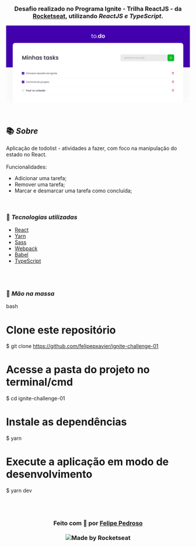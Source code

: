 <h3 align="center">

Desafio realizado no Programa Ignite - Trilha ReactJS - da [Rocketseat], utilizando _ReactJS e TypeScript_.

</h3>

![PRINTS](./public/ui.png)

</div>

<br>

## 📚 _Sobre_

Aplicação de todolist - atividades a fazer, com foco na manipulação do estado no React.
<br>
<br>
Funcionalidades:

- Adicionar uma tarefa;
- Remover uma tarefa;
- Marcar e desmarcar uma tarefa como concluída;

<br>

### 📌 _Tecnologias utilizadas_

- [React](https://reactjs.org/)
- [Yarn](https://yarnpkg.com/)
- [Sass](https://sass-lang.com/)
- [Webpack](https://webpack.js.org/)
- [Babel](https://babeljs.io/)
- [TypeScript](https://www.typescriptlang.org/)

<br>
<br>

### 🚀 _Mão na massa_

bash

# Clone este repositório

$ git clone https://github.com/felipepxavier/ignite-challenge-01

# Acesse a pasta do projeto no terminal/cmd

$ cd ignite-challenge-01

# Instale as dependências

$ yarn

# Execute a aplicação em modo de desenvolvimento

$ yarn dev

<br>
<br>

<h3 align="center">
Feito com 💜 por <a href="https://www.linkedin.com/in/felipe-pedroso-04a648160/">Felipe Pedroso</a>
<br><br>

  <img alt="Made by Rocketseat" src="https://img.shields.io/badge/made%20by-Rocketseat-%237519C1">
</a>
</h3>

<!-- Links -->

[rocketseat]: https://rocketseat.com.br/
